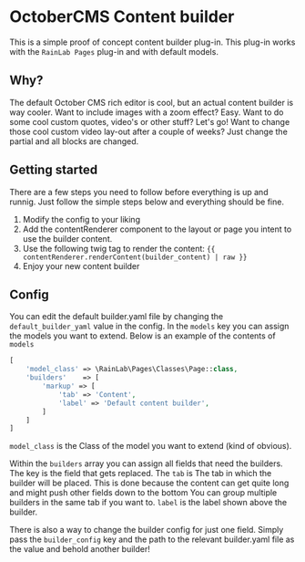 # OctoberCMS Content builder 
This is a simple proof of concept content builder plug-in. This plug-in works with the `RainLab Pages` plug-in and with
default models. 

## Why?
The default October CMS rich editor is cool, but an actual content builder is way cooler. 
Want to include images with a zoom effect? Easy. Want to do some cool custom quotes, video's or other stuff? Let's go! 
Want to change those cool custom video lay-out after a couple of weeks? Just change the partial and all blocks are 
changed.

## Getting started
There are a few steps you need to follow before everything is up and runnig. Just follow the simple steps below and 
everything should be fine. 
1. Modify the config to your liking
2. Add the contentRenderer component to the layout or page you intent to use the builder content.
3. Use the following twig tag to render the content: `{{ contentRenderer.renderContent(builder_content) | raw }}`
4. Enjoy your new content builder 

## Config 
You can edit the default builder.yaml file by changing the `default_builder_yaml` value in the config. 
In the `models` key you can assign the models you want to extend. Below is an example of the contents of `models`

```php
[
    'model_class' => \RainLab\Pages\Classes\Page::class,
    'builders'    => [
        'markup' => [
            'tab' => 'Content',
            'label' => 'Default content builder',
        ]
    ]
]
```

`model_class` is the Class of the model you want to extend (kind of obvious).

Within the `builders` array you can assign all fields that need the builders. The key is the field that gets replaced.
The `tab` is The tab in which the builder will be placed. This is done because the content can get quite long and might 
push other fields down to the bottom You can group multiple builders in the same tab if you want to. `label` is the label shown above the builder. 

There is also a way to change the 
builder config for just one field. Simply pass the `builder_config` key and the path to the relevant builder.yaml file 
as the value and behold another builder! 